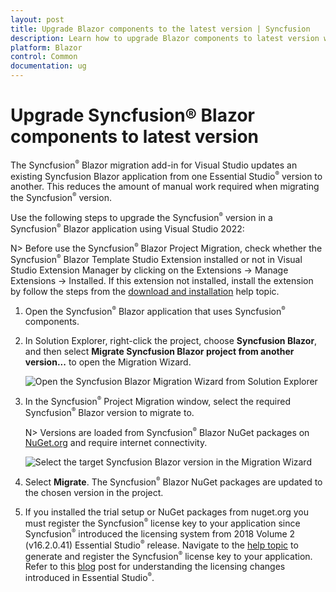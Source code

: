 ```yaml
---
layout: post
title: Upgrade Blazor components to the latest version | Syncfusion
description: Learn how to upgrade Blazor components to latest version with the Blazor migration add-in for Visual Studio, including version selection and licensing notes.
platform: Blazor
control: Common
documentation: ug
---
```


# Upgrade Syncfusion® Blazor components to latest version

The Syncfusion<sup style="font-size:70%">&reg;</sup> Blazor migration add-in for Visual Studio updates an existing Syncfusion Blazor application from one Essential Studio<sup style="font-size:70%">&reg;</sup> version to another. This reduces the amount of manual work required when migrating the Syncfusion<sup style="font-size:70%">&reg;</sup> version.

Use the following steps to upgrade the Syncfusion<sup style="font-size:70%">&reg;</sup> version in a Syncfusion<sup style="font-size:70%">&reg;</sup> Blazor application using Visual Studio 2022:

N> Before use the Syncfusion<sup style="font-size:70%">&reg;</sup> Blazor Project Migration, check whether the Syncfusion<sup style="font-size:70%">&reg;</sup> Blazor Template Studio Extension installed or not in Visual Studio Extension Manager by clicking on the Extensions -> Manage Extensions -> Installed. If this extension not installed, install the extension by follow the steps from the [download and installation](https://blazor.syncfusion.com/documentation/visual-studio-integration/download-and-installation) help topic.

1. Open the Syncfusion<sup style="font-size:70%">&reg;</sup> Blazor application that uses Syncfusion<sup style="font-size:70%">&reg;</sup> components.

2. In Solution Explorer, right-click the project, choose **Syncfusion Blazor**, and then select **Migrate Syncfusion Blazor project from another version...** to open the Migration Wizard.

    ![Open the Syncfusion Blazor Migration Wizard from Solution Explorer](images/MigrationAddin.png)

3. In the Syncfusion<sup style="font-size:70%">&reg;</sup> Project Migration window, select the required Syncfusion<sup style="font-size:70%">&reg;</sup> Blazor version to migrate to.

    N> Versions are loaded from Syncfusion<sup style="font-size:70%">&reg;</sup> Blazor NuGet packages on [NuGet.org](https://www.nuget.org/packages?q=Tags%3A%22blazor%22syncfusion) and require internet connectivity.

    ![Select the target Syncfusion Blazor version in the Migration Wizard](images/Migration.png)

4. Select **Migrate**. The Syncfusion<sup style="font-size:70%">&reg;</sup> Blazor NuGet packages are updated to the chosen version in the project.

5. If you installed the trial setup or NuGet packages from nuget.org you must register the Syncfusion<sup style="font-size:70%">&reg;</sup> license key to your application since Syncfusion<sup style="font-size:70%">&reg;</sup> introduced the licensing system from 2018 Volume 2 (v16.2.0.41) Essential Studio<sup style="font-size:70%">&reg;</sup> release. Navigate to the [help topic](https://help.syncfusion.com/common/essential-studio/licensing/overview#how-to-generate-syncfusion-license-key) to generate and register the Syncfusion<sup style="font-size:70%">&reg;</sup> license key to your application. Refer to this [blog](https://www.syncfusion.com/blogs/post/whats-new-in-2018-volume-2.aspx?_ga=2.11237684.1233358434.1587355730-230058891.1567654773) post for understanding the licensing changes introduced in Essential Studio<sup style="font-size:70%">&reg;</sup>.